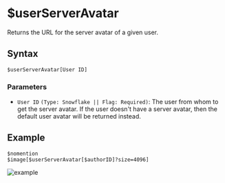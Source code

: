 # $userServerAvatar
Returns the URL for the server avatar of a given user.

## Syntax
```
$userServerAvatar[User ID]
```

### Parameters
- `User ID` `(Type: Snowflake || Flag: Required)`: The user from whom to get the server avatar. If the user doesn't have a server avatar, then the default user avatar will be returned instead.

## Example
```
$nomention
$image[$userServerAvatar[$authorID]?size=4096]
```
![example](https://user-images.githubusercontent.com/95774950/187596435-e7d3308a-8723-4750-bb3b-df9325f99637.png)
